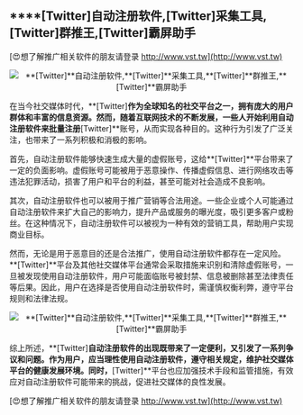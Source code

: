 ## ****[Twitter]**自动注册软件,**[Twitter]**采集工具,**[Twitter]**群推王,**[Twitter]**霸屏助手**

[😍想了解推广相关软件的朋友请登录 http://www.vst.tw](http://www.vst.tw)

 <center><img src="https://vst.tw/MP4/tuiguang/png/7.png" alt="**[Twitter]**自动注册软件,**[Twitter]**采集工具,**[Twitter]**群推王,**[Twitter]**霸屏助手"></center>

在当今社交媒体时代，**[Twitter]**作为全球知名的社交平台之一，拥有庞大的用户群体和丰富的信息资源。然而，随着互联网技术的不断发展，一些人开始利用自动注册软件来批量注册**[Twitter]**账号，从而实现各种目的。这种行为引发了广泛关注，也带来了一系列积极和消极的影响。

首先，自动注册软件能够快速生成大量的虚假账号，这给**[Twitter]**平台带来了一定的负面影响。虚假账号可能被用于恶意操作、传播虚假信息、进行网络攻击等违法犯罪活动，损害了用户和平台的利益，甚至可能对社会造成不良影响。

其次，自动注册软件也可以被用于推广营销等合法用途。一些企业或个人可能通过自动注册软件来扩大自己的影响力，提升产品或服务的曝光度，吸引更多客户或粉丝。在这种情况下，自动注册软件可以被视为一种有效的营销工具，帮助用户实现商业目标。

然而，无论是用于恶意目的还是合法推广，使用自动注册软件都存在一定风险。**[Twitter]**平台及其他社交媒体平台通常会采取措施来识别和清除虚假账号，一旦被发现使用自动注册软件，用户可能面临账号被封禁、信息被删除甚至法律责任等后果。因此，用户在选择是否使用自动注册软件时，需谨慎权衡利弊，遵守平台规则和法律法规。

 <center><img src="https://vst.tw/MP4/tuiguang/png/3.png" alt="**[Twitter]**自动注册软件,**[Twitter]**采集工具,**[Twitter]**群推王,**[Twitter]**霸屏助手"></center>

综上所述，**[Twitter]**自动注册软件的出现既带来了一定便利，又引发了一系列争议和问题。作为用户，应当理性使用自动注册软件，遵守相关规定，维护社交媒体平台的健康发展环境。同时，**[Twitter]**平台也应加强技术手段和监管措施，有效应对自动注册软件可能带来的挑战，促进社交媒体的良性发展。

[😍想了解推广相关软件的朋友请登录 http://www.vst.tw](http://www.vst.tw)




